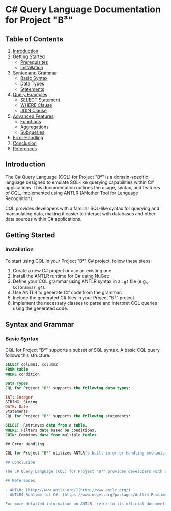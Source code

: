# C# Query Language Documentation for Project "B³"

## Table of Contents

1. [Introduction](#introduction)
2. [Getting Started](#getting-started)
   - [Prerequisites](#prerequisites)
   - [Installation](#installation)
3. [Syntax and Grammar](#syntax-and-grammar)
   - [Basic Syntax](#basic-syntax)
   - [Data Types](#data-types)
   - [Statements](#statements)
4. [Query Examples](#query-examples)
   - [SELECT Statement](#select-statement)
   - [WHERE Clause](#where-clause)
   - [JOIN Clause](#join-clause)
5. [Advanced Features](#advanced-features)
   - [Functions](#functions)
   - [Aggregations](#aggregations)
   - [Subqueries](#subqueries)
6. [Error Handling](#error-handling)
7. [Conclusion](#conclusion)
8. [References](#references)

## Introduction

The C# Query Language (CQL) for Project "B³" is a domain-specific language designed to emulate SQL-like querying capabilities within C# applications. This documentation outlines the usage, syntax, and features of CQL, implemented using ANTLR (ANother Tool for Language Recognition).

CQL provides developers with a familiar SQL-like syntax for querying and manipulating data, making it easier to interact with databases and other data sources within C# applications.

## Getting Started


### Installation

To start using CQL in your Project "B³" C# project, follow these steps:

1. Create a new C# project or use an existing one.
2. Install the ANTLR runtime for C# using NuGet:
3. Define your CQL grammar using ANTLR syntax in a `.g4` file (e.g., `CqlGrammar.g4`).
4. Use ANTLR to generate C# code from the grammar:
5. Include the generated C# files in your Project "B³" project.
6. Implement the necessary classes to parse and interpret CQL queries using the generated code.

## Syntax and Grammar

### Basic Syntax

CQL for Project "B³" supports a subset of SQL syntax. A basic CQL query follows this structure:

```sql
SELECT column1, column2
FROM table
WHERE condition

Data Types
CQL for Project "B³" supports the following data types:

INT: Integer
STRING: String
DATE: Date
Statements
CQL for Project "B³" supports the following statements:

SELECT: Retrieves data from a table.
WHERE: Filters data based on conditions.
JOIN: Combines data from multiple tables.

## Error Handling

CQL for Project "B³" utilizes ANTLR's built-in error handling mechanisms. It provides informative error messages for syntax errors and unexpected input, aiding developers in identifying and resolving issues in their queries.

## Conclusion

The C# Query Language (CQL) for Project "B³" provides developers with a powerful tool to query and manipulate data within C# applications using a SQL-like syntax. By leveraging ANTLR, CQL offers a user-friendly and efficient way to interact with databases and other data sources.

## References

- ANTLR: [http://www.antlr.org/](http://www.antlr.org/)
- ANTLR4 Runtime for C#: [https://www.nuget.org/packages/Antlr4.Runtime/](https://www.nuget.org/packages/Antlr4.Runtime/)

For more detailed information on ANTLR, refer to its official documentation and resources.
